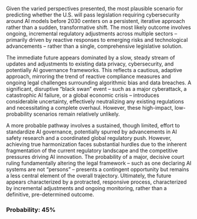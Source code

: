 Given the varied perspectives presented, the most plausible scenario for predicting whether the U.S. will pass legislation requiring cybersecurity around AI models before 2030 centers on a persistent, iterative approach rather than a sudden, transformative shift. The most likely outcome involves ongoing, incremental regulatory adjustments across multiple sectors – primarily driven by reactive responses to emerging risks and technological advancements – rather than a single, comprehensive legislative solution. 

The immediate future appears dominated by a slow, steady stream of updates and adjustments to existing data privacy, cybersecurity, and potentially AI governance frameworks. This reflects a cautious, adaptive approach, mirroring the trend of reactive compliance measures and ongoing legal challenges surrounding algorithmic bias and data breaches.  A significant, disruptive “black swan” event – such as a major cyberattack, a catastrophic AI failure, or a global economic crisis – introduces considerable uncertainty, effectively neutralizing any existing regulations and necessitating a complete overhaul. However, these high-impact, low-probability scenarios remain relatively unlikely.

A more probable pathway involves a sustained, though limited, effort to standardize AI governance, potentially spurred by advancements in AI safety research and a coordinated global regulatory push. However, achieving true harmonization faces substantial hurdles due to the inherent fragmentation of the current regulatory landscape and the competitive pressures driving AI innovation.  The probability of a major, decisive court ruling fundamentally altering the legal framework – such as one declaring AI systems are not “persons” – presents a contingent opportunity but remains a less central element of the overall trajectory. Ultimately, the future appears characterized by a protracted, responsive process, characterized by incremental adjustments and ongoing monitoring, rather than a definitive, pre-determined outcome.

### Probability: 45%